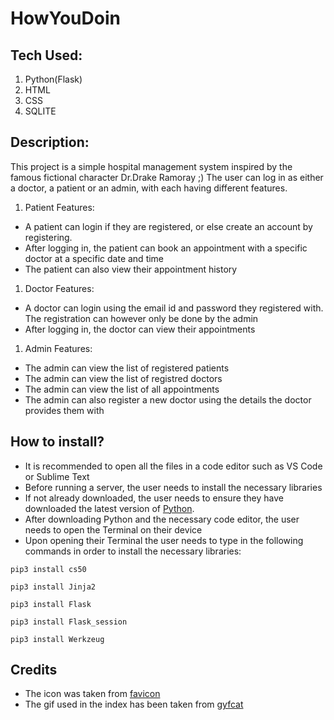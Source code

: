 # HowYouDoin

## Tech Used:
1. Python(Flask)
1. HTML
1. CSS
1. SQLITE

## Description:
This project is a simple hospital management system inspired by the famous fictional character Dr.Drake Ramoray ;) The user can log in as either a doctor, a patient or an admin, with each having different features.

1. Patient Features:
* A patient can login if they are registered, or else create an account by registering.
* After logging in, the patient can book an appointment with a specific doctor at a specific date and time
* The patient can also view their appointment history

1. Doctor Features:
* A doctor can login using the email id and password they registered with. The registration can however only be done by the admin
* After logging in, the doctor can view their appointments

1. Admin Features:
* The admin can view the list of registered patients
* The admin can view the list of registred doctors
* The admin can view the list of all appointments
* The admin can also register a new doctor using the details the doctor provides them with

## How to install?
* It is recommended to open all the files in a code editor such as VS Code or Sublime Text
* Before running a server, the user needs to install the necessary libraries
* If not already downloaded, the user needs to ensure they have downloaded the latest version of [Python](https://www.python.org/downloads/).
* After downloading Python and the necessary code editor, the user needs to open the Terminal on their device
* Upon opening their Terminal the user needs to type in the following commands in order to install the necessary libraries:

```
pip3 install cs50
```
```
pip3 install Jinja2
```
```
pip3 install Flask
```
```
pip3 install Flask_session
```
```
pip3 install Werkzeug
```

## Credits
* The icon was taken from [favicon](https://favicon.io/)
* The gif used in the index has been taken from [gyfcat](https://gfycat.com/)


